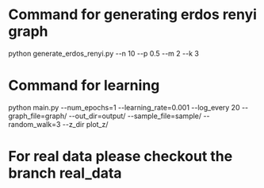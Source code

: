# Command for generating erdos renyi graph

python generate_erdos_renyi.py --n 10 --p 0.5 --m 2 --k 3

# Command for learning

python main.py --num_epochs=1 --learning_rate=0.001 --log_every 20 --graph_file=graph/ --out_dir=output/ --sample_file=sample/ --random_walk=3 --z_dir plot_z/

# For real data please checkout the branch real_data
